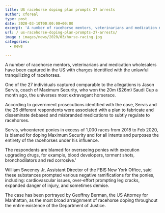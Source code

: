 ```yaml
---
title: US racehorse doping plan prompts 27 arrests
author: xforeal 
type: post
date: 2020-03-10T00:00:00+00:00
excerpt: 'A number of racehorse mentors, veterinarians and medication merchants have been captured in the US with charges identified with the unlawful tranquilizing of racehorses '
url: / us-racehorse-doping-plan-prompts-27-arrests/
image : images/news/2020/03/horse-racing.jpg
categories:
  - news

---
```

A number of racehorse mentors, veterinarians and medication wholesalers have been captured in the US with charges identified with the unlawful tranquilizing of racehorses. 

One of the 27 individuals captured comparable to the allegations is Jason Servis, coach of Maximum Security, who won the 20m ($26m) Saudi Cup a month ago, the universes most extravagant horserace. 

According to government prosecutions identified with the case, Servis and the 26 different respondents were associated with a plan to fabricate and disseminate debased and misbranded medications to subtly regulate to racehorses. 

Servis, whoentered ponies in excess of 1,000 races from 2018 to Feb 2020, is blamed for doping Maximum Security and for all intents and purposes the entirety of the racehorses under his influence. 

The respondents are blamed for overseeing ponies with execution upgrading drugs, for example, blood developers, torment shots, bronchodilators and red corrosive.&#8217; 

William Sweeney Jr, Assistant Director of the FBIS New York Office, said these substances prompted various negative ramifications for the ponies, including: cardiovascular issues, over-effort prompting leg cracks, expanded danger of injury, and sometimes demise. 

The case has been portrayed by Geoffrey Berman, the US Attorney for Manhattan, as the most broad arraignment of racehorse doping throughout the entire existence of the Department of Justice.